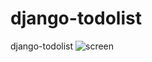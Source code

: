 # django-todolist
django-todolist
![screen](https://user-images.githubusercontent.com/50154629/178084130-a6b84af3-7947-43ce-a8b4-ce92d3b7297b.png)
